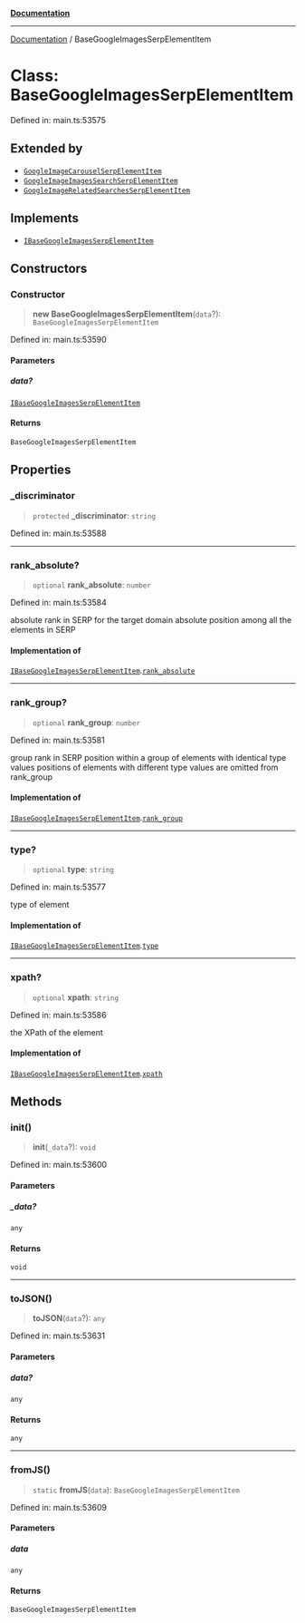 [**Documentation**](../README.md)

***

[Documentation](../README.md) / BaseGoogleImagesSerpElementItem

# Class: BaseGoogleImagesSerpElementItem

Defined in: main.ts:53575

## Extended by

- [`GoogleImageCarouselSerpElementItem`](GoogleImageCarouselSerpElementItem.md)
- [`GoogleImageImagesSearchSerpElementItem`](GoogleImageImagesSearchSerpElementItem.md)
- [`GoogleImageRelatedSearchesSerpElementItem`](GoogleImageRelatedSearchesSerpElementItem.md)

## Implements

- [`IBaseGoogleImagesSerpElementItem`](../interfaces/IBaseGoogleImagesSerpElementItem.md)

## Constructors

### Constructor

> **new BaseGoogleImagesSerpElementItem**(`data`?): `BaseGoogleImagesSerpElementItem`

Defined in: main.ts:53590

#### Parameters

##### data?

[`IBaseGoogleImagesSerpElementItem`](../interfaces/IBaseGoogleImagesSerpElementItem.md)

#### Returns

`BaseGoogleImagesSerpElementItem`

## Properties

### \_discriminator

> `protected` **\_discriminator**: `string`

Defined in: main.ts:53588

***

### rank\_absolute?

> `optional` **rank\_absolute**: `number`

Defined in: main.ts:53584

absolute rank in SERP for the target domain
absolute position among all the elements in SERP

#### Implementation of

[`IBaseGoogleImagesSerpElementItem`](../interfaces/IBaseGoogleImagesSerpElementItem.md).[`rank_absolute`](../interfaces/IBaseGoogleImagesSerpElementItem.md#rank_absolute)

***

### rank\_group?

> `optional` **rank\_group**: `number`

Defined in: main.ts:53581

group rank in SERP
position within a group of elements with identical type values
positions of elements with different type values are omitted from rank_group

#### Implementation of

[`IBaseGoogleImagesSerpElementItem`](../interfaces/IBaseGoogleImagesSerpElementItem.md).[`rank_group`](../interfaces/IBaseGoogleImagesSerpElementItem.md#rank_group)

***

### type?

> `optional` **type**: `string`

Defined in: main.ts:53577

type of element

#### Implementation of

[`IBaseGoogleImagesSerpElementItem`](../interfaces/IBaseGoogleImagesSerpElementItem.md).[`type`](../interfaces/IBaseGoogleImagesSerpElementItem.md#type)

***

### xpath?

> `optional` **xpath**: `string`

Defined in: main.ts:53586

the XPath of the element

#### Implementation of

[`IBaseGoogleImagesSerpElementItem`](../interfaces/IBaseGoogleImagesSerpElementItem.md).[`xpath`](../interfaces/IBaseGoogleImagesSerpElementItem.md#xpath)

## Methods

### init()

> **init**(`_data`?): `void`

Defined in: main.ts:53600

#### Parameters

##### \_data?

`any`

#### Returns

`void`

***

### toJSON()

> **toJSON**(`data`?): `any`

Defined in: main.ts:53631

#### Parameters

##### data?

`any`

#### Returns

`any`

***

### fromJS()

> `static` **fromJS**(`data`): `BaseGoogleImagesSerpElementItem`

Defined in: main.ts:53609

#### Parameters

##### data

`any`

#### Returns

`BaseGoogleImagesSerpElementItem`
